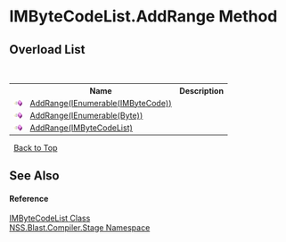 # IMByteCodeList.AddRange Method 
 


## Overload List
&nbsp;<table><tr><th></th><th>Name</th><th>Description</th></tr><tr><td>![Public method](media/pubmethod.gif "Public method")</td><td><a href="M_NSS_Blast_Compiler_Stage_IMByteCodeList_AddRange_1">AddRange(IEnumerable(IMByteCode))</a></td><td /></tr><tr><td>![Public method](media/pubmethod.gif "Public method")</td><td><a href="M_NSS_Blast_Compiler_Stage_IMByteCodeList_AddRange_2">AddRange(IEnumerable(Byte))</a></td><td /></tr><tr><td>![Public method](media/pubmethod.gif "Public method")</td><td><a href="M_NSS_Blast_Compiler_Stage_IMByteCodeList_AddRange">AddRange(IMByteCodeList)</a></td><td /></tr></table>&nbsp;
<a href="#imbytecodelist.addrange-method">Back to Top</a>

## See Also


#### Reference
<a href="T_NSS_Blast_Compiler_Stage_IMByteCodeList">IMByteCodeList Class</a><br /><a href="N_NSS_Blast_Compiler_Stage">NSS.Blast.Compiler.Stage Namespace</a><br />
